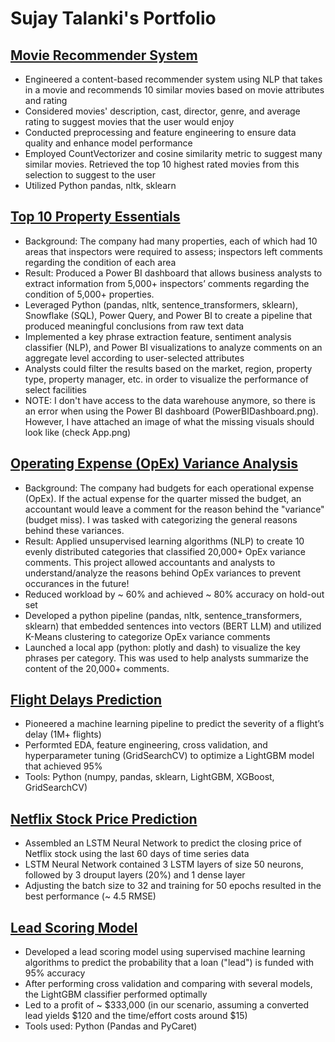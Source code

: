 # Sujay Talanki's Portfolio

## [Movie Recommender System](https://github.com/SujayTalanki/MovieRecommendationSystem)
* Engineered a content-based recommender system using NLP that takes in a movie and recommends 10 similar movies based on movie attributes and rating
* Considered movies' description, cast, director, genre, and average rating to suggest movies that the user would enjoy
* Conducted preprocessing and feature engineering to ensure data quality and enhance model performance
* Employed CountVectorizer and cosine similarity metric to suggest many similar movies. Retrieved the top 10 highest rated movies from this selection
  to suggest to the user
* Utilized Python pandas, nltk, sklearn

## [Top 10 Property Essentials](https://github.com/SujayTalanki/Top10PropertyEssentials)
* Background: The company had many properties, each of which had 10 areas that inspectors were required to assess; inspectors left comments regarding the condition of each area
* Result: Produced a Power BI dashboard that allows business analysts to extract information from 5,000+ inspectors’ comments regarding the condition of 5,000+ 
  properties. 
* Leveraged Python (pandas, nltk, sentence_transformers, sklearn), Snowflake (SQL), Power Query, and Power BI to create a pipeline that produced
  meaningful conclusions from raw text data
* Implemented a key phrase extraction feature, sentiment analysis classifier (NLP), and Power BI visualizations to analyze
  comments on an aggregate level according to user-selected attributes
* Analysts could filter the results based on the market, region, property type, property manager, etc. in order to visualize the performance
  of select facilities
* NOTE: I don't have access to the data warehouse anymore, so there is an error when using the Power BI dashboard (PowerBIDashboard.png). However, I have attached 
  an image of what the missing visuals should look like (check App.png)

## [Operating Expense (OpEx) Variance Analysis]()
* Background: The company had budgets for each operational expense (OpEx). If the actual expense for the quarter missed the budget, an accountant would leave a comment for the reason behind the
  "variance" (budget miss). I was tasked with categorizing the general reasons behind these variances.
* Result: Applied unsupervised learning algorithms (NLP) to create 10 evenly distributed categories that classified 20,000+ OpEx variance comments. This project allowed accountants and analysts
  to understand/analyze the reasons behind OpEx variances to prevent occurances in the future!
* Reduced workload by ~ 60% and achieved ~ 80% accuracy on hold-out set
* Developed a python pipeline (pandas, nltk, sentence_transformers, sklearn) that embedded sentences into vectors (BERT LLM) and utilized K-Means clustering to categorize OpEx variance comments
* Launched a local app (python: plotly and dash) to visualize the key phrases per category. This was used to help analysts summarize the content of the 20,000+ comments.

## [Flight Delays Prediction](https://github.com/SujayTalanki/FlightDelaysPrediction)
* Pioneered a machine learning pipeline to predict the severity of a flight’s delay (1M+ flights)
* Performted EDA, feature engineering, cross validation, and hyperparameter tuning (GridSearchCV) to optimize a LightGBM model that achieved 95%
* Tools: Python (numpy, pandas, sklearn, LightGBM, XGBoost, GridSearchCV)

## [Netflix Stock Price Prediction](https://github.com/SujayTalanki/Netflix-Stock-Prediction)
* Assembled an LSTM Neural Network to predict the closing price of Netflix stock using the last 60 days of time series data
* LSTM Neural Network contained 3 LSTM layers of size 50 neurons, followed by 3 drouput layers (20%) and 1 dense layer
* Adjusting the batch size to 32 and training for 50 epochs resulted in the best performance (~ 4.5 RMSE)

## [Lead Scoring Model](https://github.com/SujayTalanki/Lead-Scoring)
* Developed a lead scoring model using supervised machine learning algorithms to predict the probability that a loan ("lead") is funded with 95% accuracy
* After performing cross validation and comparing with several models, the LightGBM classifier performed optimally
* Led to a profit of ~ $333,000 (in our scenario, assuming a converted lead yields $120 and the time/effort costs around $15)
* Tools used: Python (Pandas and PyCaret)
